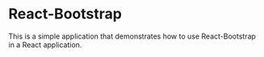 # React-Bootstrap

This is a simple application that demonstrates how to use React-Bootstrap in a React application.